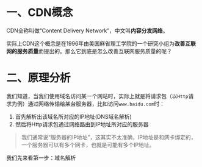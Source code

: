 # 一、CDN概念

CDN全称叫做“Content Delivery Network”，中文叫**内容分发网络**。

实际上CDN这个概念是在1996年由美国麻省理工学院的一个研究小组为**改善互联网的服务质量**而提出的。那么它到底是怎么改善互联网服务质量的呢？

# 二、原理分析

我们知道，当我们使用域名访问某一个网站时，实际上就是将请求包（以`Http`请求为例）通过网络传输给某台服务器，比如访问`www.baidu.com`时：

1. 首先解析出该域名所对应的IP地址(DNS域名解析)
2. 然后将Http请求包通过网络路由到IP地址所对应的服务器

> 我们通常说“服务器的IP地址”，这其实不太准确，IP地址是和网卡绑定的，一个服务器可以有多个网卡，也就是可能有多个IP地址。

我们先来看第一步：域名解析


